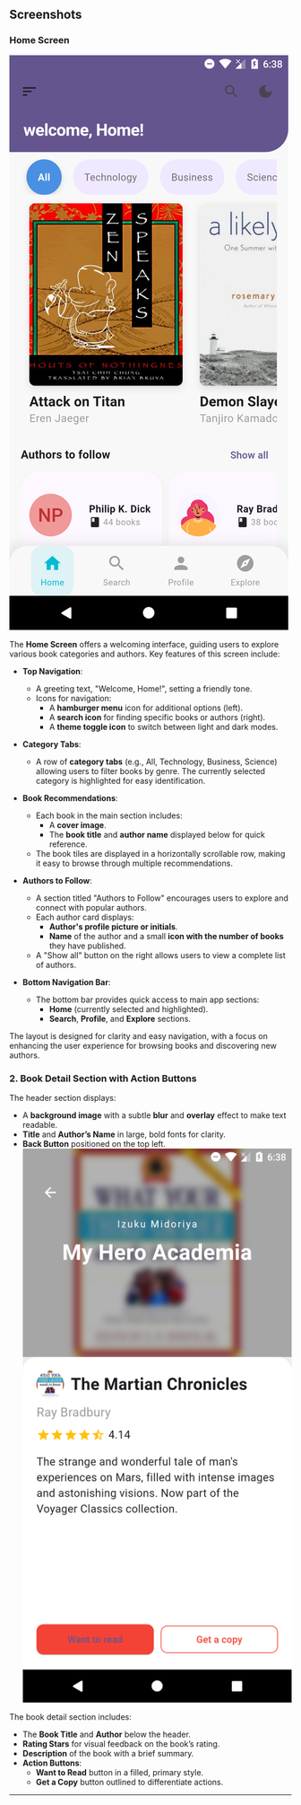## Screenshots

### Home Screen

![Home Screen](screenshots/1.png)

The **Home Screen** offers a welcoming interface, guiding users to explore various book categories and authors. Key features of this screen include:

- **Top Navigation**:
  - A greeting text, "Welcome, Home!", setting a friendly tone.
  - Icons for navigation: 
    - A **hamburger menu** icon for additional options (left).
    - A **search icon** for finding specific books or authors (right).
    - A **theme toggle icon** to switch between light and dark modes.

- **Category Tabs**:
  - A row of **category tabs** (e.g., All, Technology, Business, Science) allowing users to filter books by genre. The currently selected category is highlighted for easy identification.

- **Book Recommendations**:
  - Each book in the main section includes:
    - A **cover image**.
    - The **book title** and **author name** displayed below for quick reference.
  - The book tiles are displayed in a horizontally scrollable row, making it easy to browse through multiple recommendations.

- **Authors to Follow**:
  - A section titled "Authors to Follow" encourages users to explore and connect with popular authors.
  - Each author card displays:
    - **Author's profile picture or initials**.
    - **Name** of the author and a small **icon with the number of books** they have published.
  - A "Show all" button on the right allows users to view a complete list of authors.

- **Bottom Navigation Bar**:
  - The bottom bar provides quick access to main app sections:
    - **Home** (currently selected and highlighted).
    - **Search**, **Profile**, and **Explore** sections.

The layout is designed for clarity and easy navigation, with a focus on enhancing the user experience for browsing books and discovering new authors.

### 2. Book Detail Section with Action Buttons


The header section displays:
- A **background image** with a subtle **blur** and **overlay** effect to make text readable.
- **Title** and **Author’s Name** in large, bold fonts for clarity.
- **Back Button** positioned on the top left.
![Book Detail Section](screenshots/2.png)

The book detail section includes:
- The **Book Title** and **Author** below the header.
- **Rating Stars** for visual feedback on the book’s rating.
- **Description** of the book with a brief summary.
- **Action Buttons**:
  - **Want to Read** button in a filled, primary style.
  - **Get a Copy** button outlined to differentiate actions.

---
